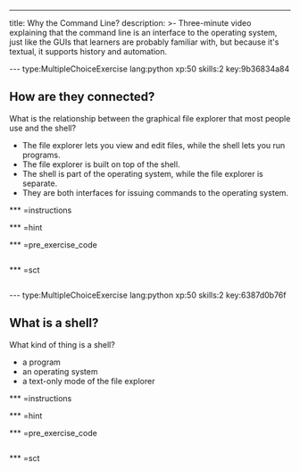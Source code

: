 ---
title: Why the Command Line?
description: >-
  Three-minute video explaining that the command line is an interface to the
  operating system, just like the GUIs that learners are probably familiar with,
  but because it's textual, it supports history and automation.

--- type:MultipleChoiceExercise lang:python xp:50 skills:2 key:9b36834a84
## How are they connected?

What is the relationship between the graphical file explorer that most people use and the shell?
- The file explorer lets you view and edit files, while the shell lets you run programs.
- The file explorer is built on top of the shell.
- The shell is part of the operating system, while the file explorer is separate.
- They are both interfaces for issuing commands to the operating system.

*** =instructions

*** =hint

*** =pre_exercise_code
```{python}

```

*** =sct
```{python}

```

--- type:MultipleChoiceExercise lang:python xp:50 skills:2 key:6387d0b76f
## What is a shell?

What kind of thing is a shell?
- a program
- an operating system
- a text-only mode of the file explorer

*** =instructions

*** =hint

*** =pre_exercise_code
```{python}

```

*** =sct
```{python}

```
